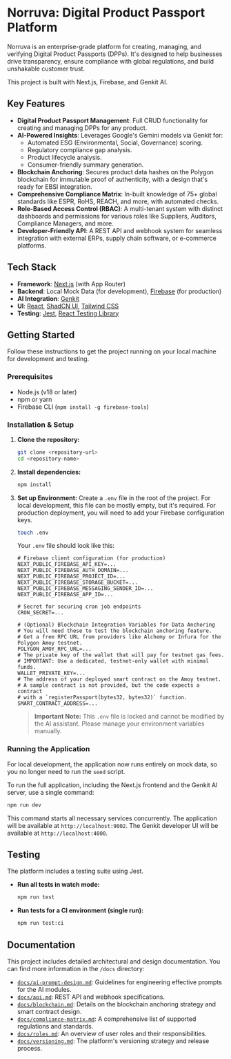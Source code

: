 # Norruva: Digital Product Passport Platform

Norruva is an enterprise-grade platform for creating, managing, and verifying Digital Product Passports (DPPs). It's designed to help businesses drive transparency, ensure compliance with global regulations, and build unshakable customer trust.

This project is built with Next.js, Firebase, and Genkit AI.

## Key Features

-   **Digital Product Passport Management**: Full CRUD functionality for creating and managing DPPs for any product.
-   **AI-Powered Insights**: Leverages Google's Gemini models via Genkit for:
    -   Automated ESG (Environmental, Social, Governance) scoring.
    -   Regulatory compliance gap analysis.
    -   Product lifecycle analysis.
    -   Consumer-friendly summary generation.
-   **Blockchain Anchoring**: Secures product data hashes on the Polygon blockchain for immutable proof of authenticity, with a design that's ready for EBSI integration.
-   **Comprehensive Compliance Matrix**: In-built knowledge of 75+ global standards like ESPR, RoHS, REACH, and more, with automated checks.
-   **Role-Based Access Control (RBAC)**: A multi-tenant system with distinct dashboards and permissions for various roles like Suppliers, Auditors, Compliance Managers, and more.
-   **Developer-Friendly API**: A REST API and webhook system for seamless integration with external ERPs, supply chain software, or e-commerce platforms.

## Tech Stack

-   **Framework**: [Next.js](https://nextjs.org/) (with App Router)
-   **Backend**: Local Mock Data (for development), [Firebase](https://firebase.google.com/) (for production)
-   **AI Integration**: [Genkit](https://firebase.google.com/docs/genkit)
-   **UI**: [React](https://reactjs.org/), [ShadCN UI](https://ui.shadcn.com/), [Tailwind CSS](https://tailwindcss.com/)
-   **Testing**: [Jest](https://jestjs.io/), [React Testing Library](https://testing-library.com/)

## Getting Started

Follow these instructions to get the project running on your local machine for development and testing.

### Prerequisites

-   Node.js (v18 or later)
-   npm or yarn
-   Firebase CLI (`npm install -g firebase-tools`)

### Installation & Setup

1.  **Clone the repository:**
    ```bash
    git clone <repository-url>
    cd <repository-name>
    ```

2.  **Install dependencies:**
    ```bash
    npm install
    ```
    
3.  **Set up Environment:**
    Create a `.env` file in the root of the project. For local development, this file can be mostly empty, but it's required. For production deployment, you will need to add your Firebase configuration keys.
    ```bash
    touch .env
    ```
    Your `.env` file should look like this:
    ```env
    # Firebase client configuration (for production)
    NEXT_PUBLIC_FIREBASE_API_KEY=...
    NEXT_PUBLIC_FIREBASE_AUTH_DOMAIN=...
    NEXT_PUBLIC_FIREBASE_PROJECT_ID=...
    NEXT_PUBLIC_FIREBASE_STORAGE_BUCKET=...
    NEXT_PUBLIC_FIREBASE_MESSAGING_SENDER_ID=...
    NEXT_PUBLIC_FIREBASE_APP_ID=...
    
    # Secret for securing cron job endpoints
    CRON_SECRET=...
    
    # (Optional) Blockchain Integration Variables for Data Anchoring
    # You will need these to test the blockchain anchoring feature.
    # Get a free RPC URL from providers like Alchemy or Infura for the Polygon Amoy testnet.
    POLYGON_AMOY_RPC_URL=...
    # The private key of the wallet that will pay for testnet gas fees.
    # IMPORTANT: Use a dedicated, testnet-only wallet with minimal funds.
    WALLET_PRIVATE_KEY=...
    # The address of your deployed smart contract on the Amoy testnet.
    # A sample contract is not provided, but the code expects a contract
    # with a `registerPassport(bytes32, bytes32)` function.
    SMART_CONTRACT_ADDRESS=...
    ```
    > **Important Note:** This `.env` file is locked and cannot be modified by the AI assistant. Please manage your environment variables manually.

### Running the Application

For local development, the application now runs entirely on mock data, so you no longer need to run the `seed` script.

To run the full application, including the Next.js frontend and the Genkit AI server, use a single command:

```bash
npm run dev
```

This command starts all necessary services concurrently. The application will be available at `http://localhost:9002`. The Genkit developer UI will be available at `http://localhost:4000`.

## Testing

The platform includes a testing suite using Jest.

-   **Run all tests in watch mode:**
    ```bash
    npm run test
    ```
-   **Run tests for a CI environment (single run):**
    ```bash
    npm run test:ci
    ```

## Documentation

This project includes detailed architectural and design documentation. You can find more information in the `/docs` directory:

-   [`docs/ai-prompt-design.md`](./docs/ai-prompt-design.md): Guidelines for engineering effective prompts for the AI modules.
-   [`docs/api.md`](./docs/api.md): REST API and webhook specifications.
-   [`docs/blockchain.md`](./docs/blockchain.md): Details on the blockchain anchoring strategy and smart contract design.
-   [`docs/compliance-matrix.md`](./docs/compliance-matrix.md): A comprehensive list of supported regulations and standards.
-   [`docs/roles.md`](./docs/roles.md): An overview of user roles and their responsibilities.
-   [`docs/versioning.md`](./docs/versioning.md): The platform's versioning strategy and release process.
```